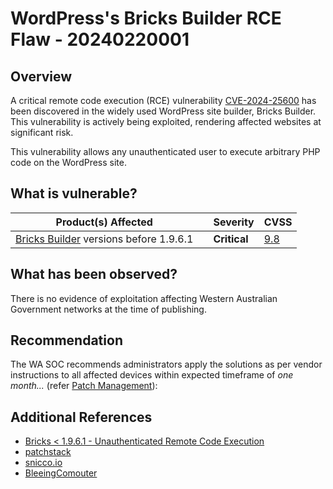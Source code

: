 # WordPress's Bricks Builder RCE Flaw - 20240220001

## Overview

A critical remote code execution (RCE) vulnerability [CVE-2024-25600](https://www.cve.org/CVERecord?id=CVE-2024-25600) has been discovered in the widely used WordPress site builder, Bricks Builder. This vulnerability is actively being exploited, rendering affected websites at significant risk.

This vulnerability allows any unauthenticated user to execute arbitrary PHP code on the WordPress site.

## What is vulnerable?

| Product(s) Affected                                                        |     | Severity     | CVSS                                                                                           |
| -------------------------------------------------------------------------- | --- | ------------ | ---------------------------------------------------------------------------------------------- |
| [Bricks Builder](https://wpscan.com/theme/bricks/) versions before 1.9.6.1 |     | **Critical** | [9.8](https://www.first.org/cvss/calculator/3.1#CVSS:3.1/AV:N/AC:L/PR:N/UI:N/S:U/C:H/I:H/A:H/) |

## What has been observed?

There is no evidence of exploitation affecting Western Australian Government networks at the time of publishing.

## Recommendation

The WA SOC recommends administrators apply the solutions as per vendor instructions to all affected devices within expected timeframe of *one month...* (refer [Patch Management](../guidelines/patch-management.md)):

## Additional References

- [Bricks \< 1.9.6.1 - Unauthenticated Remote Code Execution](https://wpscan.com/vulnerability/8bab5266-7154-4b65-b5bc-07a91b28be42/)
- [patchstack](https://patchstack.com/articles/critical-rce-patched-in-bricks-builder-theme/)
- [snicco.io](https://snicco.io/vulnerability-disclosure/bricks/unauthenticated-rce-in-bricks-1-9-6)
- [BleeingComouter](https://www.bleepingcomputer.com/news/security/hackers-exploit-critical-rce-flaw-in-bricks-wordpress-site-builder/)
